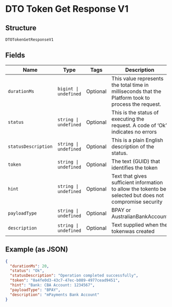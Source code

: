 
# DTO Token Get Response V1

## Structure

`DTOTokenGetResponseV1`

## Fields

| Name | Type | Tags | Description |
|  --- | --- | --- | --- |
| `durationMs` | `bigint \| undefined` | Optional | This value represents the total time in milliseconds that the Platform took to process the request. |
| `status` | `string \| undefined` | Optional | This is the status of executing the request.&nbsp;A code of ‘Ok’ indicates no errors |
| `statusDescription` | `string \| undefined` | Optional | This is a plain English description of the status. |
| `token` | `string \| undefined` | Optional | The text (GUID) that identifies the token |
| `hint` | `string \| undefined` | Optional | Text that gives sufficient information to allow the tokento be selected but does not compromise security |
| `payloadType` | `string \| undefined` | Optional | BPAY or AustralianBankAccount |
| `description` | `string \| undefined` | Optional | Text supplied when the tokenwas created |

## Example (as JSON)

```json
{
  "durationMs": 20,
  "status": "Ok",
  "statusDescription": "Operation completed successfully",
  "token": "0a4fe0d3-43c7-47ec-b089-4977cead9451",
  "hint": "Bank: CBA Account: 1234567",
  "payloadType": "BPAY",
  "description": "mPayments Bank Account"
}
```

